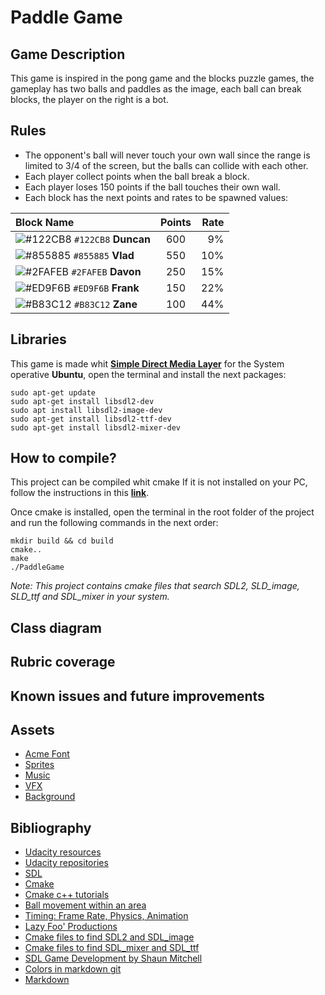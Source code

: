 # Paddle Game

## Game Description
This game is inspired in the pong game and the blocks puzzle games, the gameplay has two balls and paddles as the image, each ball can break blocks, the player on the right is a bot.

## Rules
- The opponent's ball will never touch your own wall since the range is limited to 3/4 of the screen, but the balls can collide with each other.
- Each player collect points when the ball break a block.
- Each player loses 150 points if the ball touches their own wall.
- Each block has the next points and rates to be spawned values:

| Block Name      | Points | Rate     |
| :---        |    :----:   |          ---: |
| ![#122CB8](https://placehold.co/15x15/122CB8/122CB8.png) `#122CB8` **Duncan**      | 600       | 9%   |
| ![#855885](https://placehold.co/15x15/855885/855885.png) `#855885` **Vlad**      | 550       | 10%   |
| ![#2FAFEB](https://placehold.co/15x15/2FAFEB/2FAFEB.png) `#2FAFEB` **Davon**      | 250       | 15%   |
| ![#ED9F6B](https://placehold.co/15x15/ED9F6B/ED9F6B.png) `#ED9F6B` **Frank**      | 150       | 22%   |
| ![#B83C12](https://placehold.co/15x15/B83C12/B83C12.png) `#B83C12` **Zane**      | 100       | 44%   |






## Libraries
This game is made whit **[Simple Direct Media Layer](https://wiki.libsdl.org/SDL2/FrontPage)** for the System operative **Ubuntu**, open the terminal and install the next packages:

```
sudo apt-get update
sudo apt-get install libsdl2-dev
sudo apt install libsdl2-image-dev
sudo apt-get install libsdl2-ttf-dev
sudo apt-get install libsdl2-mixer-dev
```

## How to compile?

This project can be compiled whit cmake If it is not installed on your PC, follow the instructions in this **[link](https://vitux.com/how-to-install-cmake-on-ubuntu/)**.

Once cmake is installed, open the terminal in the root folder of the project and run the following commands in the next order:

```
mkdir build && cd build
cmake..
make
./PaddleGame
```

*Note: This project contains cmake files that search SDL2, SLD_image, SLD_ttf and SDL_mixer in your system.*

## Class diagram

## Rubric coverage

## Known issues and future improvements

## Assets

- [Acme Font](https://fonts.google.com/specimen/Acme?query=Acme)
- [Sprites](https://norma-2d.itch.io/celestial-objects-pixel-art-pack)
- [Music](https://tallbeard.itch.io/music-loop-bundle)
- [VFX](https://ellr.itch.io/universal-ui-soundpack)
- [Background](https://bacteri.itch.io/background-space)

## Bibliography

- [Udacity resources](https://www.udacity.com/course/c-plus-plus-nanodegree--nd213)
- [Udacity repositories](https://github.com/orgs/udacity/repositories)
- [SDL](https://wiki.libsdl.org/SDL2/FrontPage)
- [Cmake](https://vitux.com/how-to-install-cmake-on-ubuntu/)
- [Cmake c++ tutorials](https://cmake.org/cmake/help/latest/guide/tutorial/Adding%20Generator%20Expressions.html#exercise-1-setting-the-c-standard-with-interface-libraries)
- [Ball movement within an area](https://codereview.stackexchange.com/questions/277369/ball-movement-within-an-area)
- [Timing: Frame Rate, Physics, Animation](https://thenumb.at/cpp-course/sdl2/08/08.html)
- [Lazy Foo' Productions](https://lazyfoo.net/tutorials/SDL/index.php#Sound%20Effects%20and%20Music)
- [Cmake files to find SDL2 and SDL_image](https://github.com/trenki2/SDL2Test)
- [Cmake files to find SDL_mixer and SDL_ttf](https://github.com/aminosbh/sdl2-ttf-sample/tree/master/cmake/sdl2)
- [SDL Game Development by Shaun Mitchell](https://www.packtpub.com/product/sdl-game-development/9781849696821?_ga=2.185403753.1362938751.1671468971-1042951398.1670260284)
- [Colors in markdown git](https://stackoverflow.com/questions/11509830/how-to-add-color-to-githubs-readme-md-file)
- [Markdown](https://www.markdownguide.org/basic-syntax/#code-blocks)
